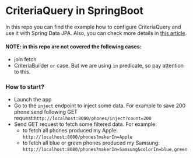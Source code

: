 # CriteriaQuery in SpringBoot

In this repo you can find the example how to configure CriteriaQuery and use it with Spring Data JPA. 
Also, you can check more details in [this article](https://spring.io/blog/2011/04/26/advanced-spring-data-jpa-specifications-and-querydsl/).

#### NOTE: in this repo are not covered the following cases:
- join fetch
- CriteriaBuilder `or` case. But we are using `in` predicate, so pay attention to this.

### How to start?
- Launch the app
- Go to the `inject` endpoint to inject some data. 
For example to save 200 phone send following GET request:```http://localhost:8080/phones/inject?count=200```
- Send GET request to fetch some filtered data. For example:
    - to fetch all phones produced my Apple: `http://localhost:8080/phones?makerIn=Apple`
    - to fetch all blue or green phones produced my Samsung: `http://localhost:8080/phones?makerIn=Samsung&colorIn=blue,green`
